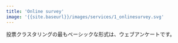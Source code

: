 ```yaml
---
title: 'Online survey'
image: '{{site.baseurl}}/images/services/1_onlinesurvey.svg'
---
```


投票クラスタリングの最もベーシックな形式は、ウェブアンケートです。
